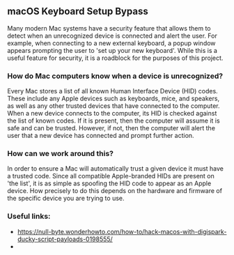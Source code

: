 ## macOS Keyboard Setup Bypass

Many modern Mac systems have a security feature that allows them to detect when an unrecognized device is connected and alert the user. For example, when connecting to a new external keyboard, a popup window appears prompting the user to 'set up your new keyboard'. While this is a useful feature for security, it is a roadblock for the purposes of this project. 

### How do Mac computers know when a device is unrecognized? 

Every Mac stores a list of all known Human Interface Device (HID) codes. These include any Apple devices such as keyboards, mice, and speakers, as well as any other trusted devices that have connected to the computer. When a new device connects to the computer, its HID is checked against the list of known codes. If it is present, then the computer will assume it is safe and can be trusted. However, if not, then the computer will alert the user that a new device has connected and prompt further action. 

### How can we work around this? 

In order to ensure a Mac will automatically trust a given device it must have a trusted code. Since all compatible Apple-branded HIDs are present on 'the list', it is as simple as spoofing the HID code to appear as an Apple device. How precisely to do this depends on the hardware and firmware of the specific device you are trying to use.

### Useful links:
- https://null-byte.wonderhowto.com/how-to/hack-macos-with-digispark-ducky-script-payloads-0198555/
- 
